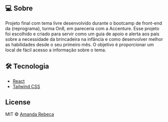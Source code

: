 ## 💻 Sobre
Projeto final com tema livre desenvolvido durante o bootcamp de front-end da {reprograma}, turma On8, em pareceria com a Accenture. Esse projeto foi escolhido e criado para servir como um guia de apoio e alerta aos pais sobre a necessidade da brincadeira na infância e como desenvolver melhor as habilidades desde o seu primeiro mês. O objetivo é proporcionar um local de fácil acesso a informação sobre o tema.

## 🛠 Tecnologia

- [React](https://pt-br.reactjs.org/)
- [Tailwind CSS](https://tailwindcss.com/)

## License

MIT © [Amanda Rebeca](https://linkedin.com/in/amandarsl)
